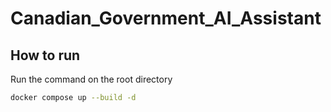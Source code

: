 # Canadian_Government_AI_Assistant


## How to run

Run the command on the root directory
```bash
docker compose up --build -d
```